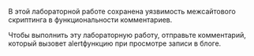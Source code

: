 В этой лабораторной работе сохранена уязвимость межсайтового скриптинга в функциональности комментариев.

Чтобы выполнить эту лабораторную работу, отправьте комментарий, который вызовет alertфункцию при просмотре записи в блоге.
